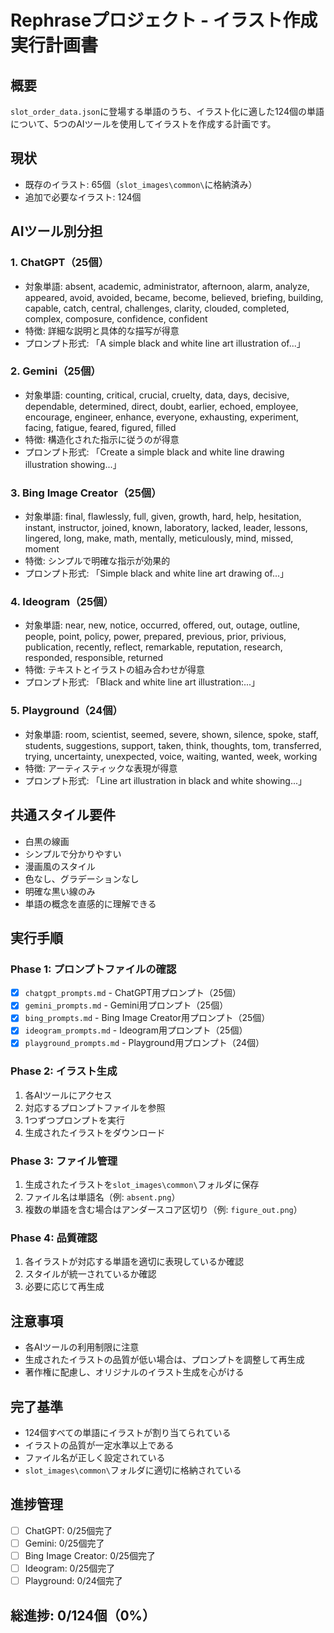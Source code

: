 # Rephraseプロジェクト - イラスト作成実行計画書

## 概要
`slot_order_data.json`に登場する単語のうち、イラスト化に適した124個の単語について、5つのAIツールを使用してイラストを作成する計画です。

## 現状
- 既存のイラスト: 65個（`slot_images\common\`に格納済み）
- 追加で必要なイラスト: 124個

## AIツール別分担

### 1. ChatGPT（25個）
- 対象単語: absent, academic, administrator, afternoon, alarm, analyze, appeared, avoid, avoided, became, become, believed, briefing, building, capable, catch, central, challenges, clarity, clouded, completed, complex, composure, confidence, confident
- 特徴: 詳細な説明と具体的な描写が得意
- プロンプト形式: 「A simple black and white line art illustration of...」

### 2. Gemini（25個）
- 対象単語: counting, critical, crucial, cruelty, data, days, decisive, dependable, determined, direct, doubt, earlier, echoed, employee, encourage, engineer, enhance, everyone, exhausting, experiment, facing, fatigue, feared, figured, filled
- 特徴: 構造化された指示に従うのが得意
- プロンプト形式: 「Create a simple black and white line drawing illustration showing...」

### 3. Bing Image Creator（25個）
- 対象単語: final, flawlessly, full, given, growth, hard, help, hesitation, instant, instructor, joined, known, laboratory, lacked, leader, lessons, lingered, long, make, math, mentally, meticulously, mind, missed, moment
- 特徴: シンプルで明確な指示が効果的
- プロンプト形式: 「Simple black and white line art drawing of...」

### 4. Ideogram（25個）
- 対象単語: near, new, notice, occurred, offered, out, outage, outline, people, point, policy, power, prepared, previous, prior, privious, publication, recently, reflect, remarkable, reputation, research, responded, responsible, returned
- 特徴: テキストとイラストの組み合わせが得意
- プロンプト形式: 「Black and white line art illustration:...」

### 5. Playground（24個）
- 対象単語: room, scientist, seemed, severe, shown, silence, spoke, staff, students, suggestions, support, taken, think, thoughts, tom, transferred, trying, uncertainty, unexpected, voice, waiting, wanted, week, working
- 特徴: アーティスティックな表現が得意
- プロンプト形式: 「Line art illustration in black and white showing...」

## 共通スタイル要件
- 白黒の線画
- シンプルで分かりやすい
- 漫画風のスタイル
- 色なし、グラデーションなし
- 明確な黒い線のみ
- 単語の概念を直感的に理解できる

## 実行手順

### Phase 1: プロンプトファイルの確認
- [x] `chatgpt_prompts.md` - ChatGPT用プロンプト（25個）
- [x] `gemini_prompts.md` - Gemini用プロンプト（25個）
- [x] `bing_prompts.md` - Bing Image Creator用プロンプト（25個）
- [x] `ideogram_prompts.md` - Ideogram用プロンプト（25個）
- [x] `playground_prompts.md` - Playground用プロンプト（24個）

### Phase 2: イラスト生成
1. 各AIツールにアクセス
2. 対応するプロンプトファイルを参照
3. 1つずつプロンプトを実行
4. 生成されたイラストをダウンロード

### Phase 3: ファイル管理
1. 生成されたイラストを`slot_images\common\`フォルダに保存
2. ファイル名は単語名（例: `absent.png`）
3. 複数の単語を含む場合はアンダースコア区切り（例: `figure_out.png`）

### Phase 4: 品質確認
1. 各イラストが対応する単語を適切に表現しているか確認
2. スタイルが統一されているか確認
3. 必要に応じて再生成

## 注意事項
- 各AIツールの利用制限に注意
- 生成されたイラストの品質が低い場合は、プロンプトを調整して再生成
- 著作権に配慮し、オリジナルのイラスト生成を心がける

## 完了基準
- 124個すべての単語にイラストが割り当てられている
- イラストの品質が一定水準以上である
- ファイル名が正しく設定されている
- `slot_images\common\`フォルダに適切に格納されている

## 進捗管理
- [ ] ChatGPT: 0/25個完了
- [ ] Gemini: 0/25個完了
- [ ] Bing Image Creator: 0/25個完了
- [ ] Ideogram: 0/25個完了
- [ ] Playground: 0/24個完了

## 総進捗: 0/124個（0%）
